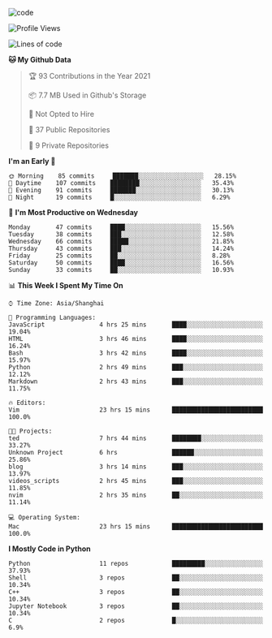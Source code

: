 
<!--
**liuyaanng/liuyaanng** is a ✨ _special_ ✨ repository because its `README.md` (this file) appears on your GitHub profile.

Here are some ideas to get you started:

- 🔭 I’m currently working on ...
- 🌱 I’m currently learning ...
- 👯 I’m looking to collaborate on ...
- 🤔 I’m looking for help with ...
- 💬 Ask me about ...
- 📫 How to reach me: ...
- 😄 Pronouns: ...
- ⚡ Fun fact: ...
-->


![code](https://cdn.jsdelivr.net/gh/liuyaanng/liuyaanng@1.0/code.gif) 

<!--START_SECTION:waka-->
![Profile Views](http://img.shields.io/badge/Profile%20Views-1-blue)

![Lines of code](https://img.shields.io/badge/From%20Hello%20World%20I%27ve%20Written-5.3%20million%20lines%20of%20code-blue)

**🐱 My Github Data** 

> 🏆 93 Contributions in the Year 2021
 > 
> 📦 7.7 MB Used in Github's Storage 
 > 
> 🚫 Not Opted to Hire
 > 
> 📜 37 Public Repositories 
 > 
> 🔑 9 Private Repositories  
 > 
**I'm an Early 🐤** 

```text
🌞 Morning    85 commits     ███████░░░░░░░░░░░░░░░░░░   28.15% 
🌆 Daytime    107 commits    ████████░░░░░░░░░░░░░░░░░   35.43% 
🌃 Evening    91 commits     ███████░░░░░░░░░░░░░░░░░░   30.13% 
🌙 Night      19 commits     █░░░░░░░░░░░░░░░░░░░░░░░░   6.29%

```
📅 **I'm Most Productive on Wednesday** 

```text
Monday       47 commits     ████░░░░░░░░░░░░░░░░░░░░░   15.56% 
Tuesday      38 commits     ███░░░░░░░░░░░░░░░░░░░░░░   12.58% 
Wednesday    66 commits     █████░░░░░░░░░░░░░░░░░░░░   21.85% 
Thursday     43 commits     ███░░░░░░░░░░░░░░░░░░░░░░   14.24% 
Friday       25 commits     ██░░░░░░░░░░░░░░░░░░░░░░░   8.28% 
Saturday     50 commits     ████░░░░░░░░░░░░░░░░░░░░░   16.56% 
Sunday       33 commits     ██░░░░░░░░░░░░░░░░░░░░░░░   10.93%

```


📊 **This Week I Spent My Time On** 

```text
⌚︎ Time Zone: Asia/Shanghai

💬 Programming Languages: 
JavaScript               4 hrs 25 mins       ████░░░░░░░░░░░░░░░░░░░░░   19.04% 
HTML                     3 hrs 46 mins       ████░░░░░░░░░░░░░░░░░░░░░   16.24% 
Bash                     3 hrs 42 mins       ████░░░░░░░░░░░░░░░░░░░░░   15.97% 
Python                   2 hrs 49 mins       ███░░░░░░░░░░░░░░░░░░░░░░   12.12% 
Markdown                 2 hrs 43 mins       ███░░░░░░░░░░░░░░░░░░░░░░   11.75%

🔥 Editors: 
Vim                      23 hrs 15 mins      █████████████████████████   100.0%

🐱‍💻 Projects: 
ted                      7 hrs 44 mins       ████████░░░░░░░░░░░░░░░░░   33.27% 
Unknown Project          6 hrs               ██████░░░░░░░░░░░░░░░░░░░   25.86% 
blog                     3 hrs 14 mins       ███░░░░░░░░░░░░░░░░░░░░░░   13.97% 
videos_scripts           2 hrs 45 mins       ███░░░░░░░░░░░░░░░░░░░░░░   11.85% 
nvim                     2 hrs 35 mins       ██░░░░░░░░░░░░░░░░░░░░░░░   11.14%

💻 Operating System: 
Mac                      23 hrs 15 mins      █████████████████████████   100.0%

```

**I Mostly Code in Python** 

```text
Python                   11 repos            █████████░░░░░░░░░░░░░░░░   37.93% 
Shell                    3 repos             ██░░░░░░░░░░░░░░░░░░░░░░░   10.34% 
C++                      3 repos             ██░░░░░░░░░░░░░░░░░░░░░░░   10.34% 
Jupyter Notebook         3 repos             ██░░░░░░░░░░░░░░░░░░░░░░░   10.34% 
C                        2 repos             █░░░░░░░░░░░░░░░░░░░░░░░░   6.9%

```



<!--END_SECTION:waka-->
